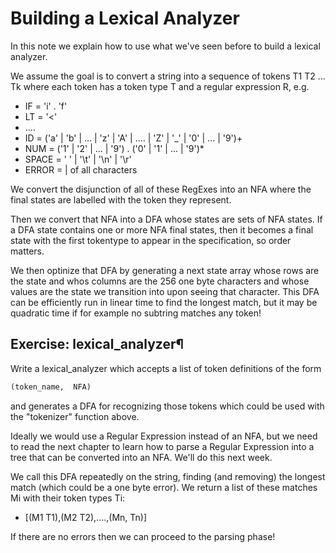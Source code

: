 # Building a Lexical Analyzer

In this note we explain how to use what we've seen before to build a lexical analyzer.

We assume the goal is to convert a string into a sequence of tokens T1 T2 ... Tk
where each token has a token type T and a regular expression R, e.g.
* IF = 'i' . 'f'
* LT = '<'
* ....
* ID = ('a' | 'b' | ... | 'z' | 'A' | .... | 'Z' | '_' | '0' | ... | '9')+
* NUM = ('1' | '2' | ... | '9') . ('0' | '1' | ... | '9')*
* SPACE = ' ' | '\t' | '\n' | '\r' 
* ERROR = | of all characters

We convert the disjunction of all of these RegExes into an NFA where the final states are labelled with
the token they represent.

Then we convert that NFA into a DFA whose states are sets of NFA states. If a DFA state contains one or more
NFA final states, then it becomes a final state with the first tokentype to appear in the specification,
so order matters.

We then optinize that DFA by generating a next state array whose rows are the state and whos columns are the 256 one byte characters
and whose values are the state we transition into upon seeing that character. This DFA can be efficiently run in linear time to find
the longest match, but it may be quadratic time if for example no subtring matches any token!



## Exercise: lexical_analyzer¶
Write a lexical_analyzer which accepts a list of token definitions of the form
``` python
(token_name,  NFA)
```
and generates a DFA for recognizing those tokens which could be used with the "tokenizer" function above.

Ideally we would use a Regular Expression instead of an NFA, but we need to read the next chapter to learn how to
parse a Regular Expression into a tree that can be converted into an NFA. We'll do this next week.

We call this DFA repeatedly on the string, finding (and removing) the longest match (which could be a one byte error).
We return a list of these matches Mi with their token types Ti:
* [(M1 T1),(M2 T2),....,(Mn, Tn)]

If there are no errors then we can proceed to the parsing phase!
